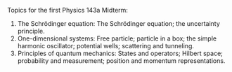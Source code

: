 Topics for the first Physics 143a Midterm:
1. The Schrödinger equation: The Schrödinger equation; the uncertainty principle.
2. One-dimensional systems: Free particle; particle in a box; the simple harmonic oscillator; potential wells; scattering and tunneling.
3. Principles of quantum mechanics: States and operators; Hilbert space; probability and measurement; position and momentum representations.
